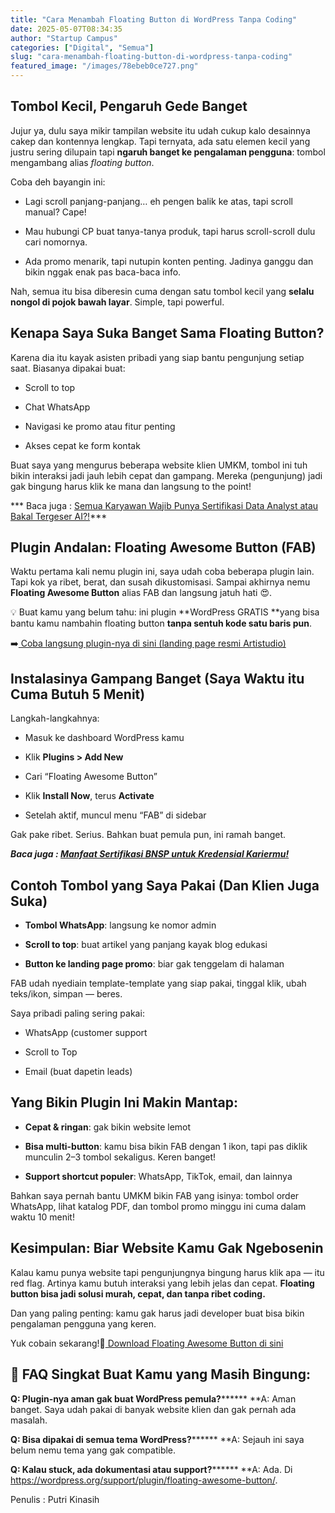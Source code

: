 ```yaml
---
title: "Cara Menambah Floating Button di WordPress Tanpa Coding"
date: 2025-05-07T08:34:35
author: "Startup Campus"
categories: ["Digital", "Semua"]
slug: "cara-menambah-floating-button-di-wordpress-tanpa-coding"
featured_image: "/images/78ebeb0ce727.png"
---
```


## **Tombol Kecil, Pengaruh Gede Banget**

Jujur ya, dulu saya mikir tampilan website itu udah cukup kalo desainnya cakep dan kontennya lengkap. Tapi ternyata, ada satu elemen kecil yang justru sering dilupain tapi **ngaruh banget ke pengalaman pengguna**: tombol mengambang alias *floating button*.

Coba deh bayangin ini:

- Lagi scroll panjang-panjang… eh pengen balik ke atas, tapi scroll manual? Cape!

- Mau hubungi CP buat tanya-tanya produk, tapi harus scroll-scroll dulu cari nomornya.

- Ada promo menarik, tapi nutupin konten penting. Jadinya ganggu dan bikin nggak enak pas baca-baca info.

Nah, semua itu bisa diberesin cuma dengan satu tombol kecil yang **selalu nongol di pojok bawah layar**. Simple, tapi powerful.

## **Kenapa Saya Suka Banget Sama Floating Button?**

Karena dia itu kayak asisten pribadi yang siap bantu pengunjung setiap saat. Biasanya dipakai buat:

- Scroll to top

- Chat WhatsApp

- Navigasi ke promo atau fitur penting

- Akses cepat ke form kontak

Buat saya yang mengurus beberapa website klien UMKM, tombol ini tuh bikin interaksi jadi jauh lebih cepat dan gampang. Mereka (pengunjung) jadi gak bingung harus klik ke mana dan langsung to the point!

*** Baca juga : [Semua Karyawan Wajib Punya Sertifikasi Data Analyst atau Bakal Tergeser AI?!](https://www.startupcampus.id/blog/semua-karyawan-wajib-punya-sertifikasi-data-analyst-atau-bakal-tergeser-ai/)***

## **Plugin Andalan: Floating Awesome Button (FAB)**

Waktu pertama kali nemu plugin ini, saya udah coba beberapa plugin lain. Tapi kok ya ribet, berat, dan susah dikustomisasi. Sampai akhirnya nemu **Floating Awesome Button** alias FAB dan langsung jatuh hati 😍.

💡 Buat kamu yang belum tahu: ini plugin **WordPress GRATIS **yang bisa bantu kamu nambahin floating button **tanpa sentuh kode satu baris pun**.

➡️[ Coba langsung plugin-nya di sini (landing page resmi Artistudio)](https://artistudio.xyz/floating-awesome-button/)

## **Instalasinya Gampang Banget (Saya Waktu itu Cuma Butuh 5 Menit)**

Langkah-langkahnya:

- Masuk ke dashboard WordPress kamu

- Klik **Plugins > Add New**

- Cari “Floating Awesome Button”

- Klik **Install Now**, terus **Activate**

- Setelah aktif, muncul menu “FAB” di sidebar

Gak pake ribet. Serius. Bahkan buat pemula pun, ini ramah banget.

***Baca juga : [Manfaat Sertifikasi BNSP untuk Kredensial Kariermu!](https://www.startupcampus.id/blog/manfaat-sertifikasi-bnsp-untuk-kredensial-kariermu/)***

## **Contoh Tombol yang Saya Pakai (Dan Klien Juga Suka)**

- **Tombol WhatsApp**: langsung ke nomor admin

- **Scroll to top**: buat artikel yang panjang kayak blog edukasi

- **Button ke landing page promo**: biar gak tenggelam di halaman

FAB udah nyediain template-template yang siap pakai, tinggal klik, ubah teks/ikon, simpan — beres.

Saya pribadi paling sering pakai:

- WhatsApp (customer support

- Scroll to Top

- Email (buat dapetin leads)

## **Yang Bikin Plugin Ini Makin Mantap:**

- **Cepat & ringan**: gak bikin website lemot

- **Bisa multi-button**: kamu bisa bikin FAB dengan 1 ikon, tapi pas diklik munculin 2–3 tombol sekaligus. Keren banget!

- **Support shortcut populer**: WhatsApp, TikTok, email, dan lainnya

Bahkan saya pernah bantu UMKM bikin FAB yang isinya: tombol order WhatsApp, lihat katalog PDF, dan tombol promo minggu ini cuma dalam waktu 10 menit!

## **Kesimpulan: Biar Website Kamu Gak Ngebosenin**

Kalau kamu punya website tapi pengunjungnya bingung harus klik apa — itu red flag. Artinya kamu butuh interaksi yang lebih jelas dan cepat. **Floating button bisa jadi solusi murah, cepat, dan tanpa ribet coding.**

Dan yang paling penting: kamu gak harus jadi developer buat bisa bikin pengalaman pengguna yang keren.

Yuk cobain sekarang!🎯[ Download Floating Awesome Button di sini](https://artistudio.xyz/floating-awesome-button/)

## **🚀 FAQ Singkat Buat Kamu yang Masih Bingung:**

**Q: Plugin-nya aman gak buat WordPress pemula?******** **A: Aman banget. Saya udah pakai di banyak website klien dan gak pernah ada masalah.

**Q: Bisa dipakai di semua tema WordPress?******** **A: Sejauh ini saya belum nemu tema yang gak compatible.

**Q: Kalau stuck, ada dokumentasi atau support?******** **A: Ada. Di https://wordpress.org/support/plugin/floating-awesome-button/.

Penulis : Putri Kinasih
